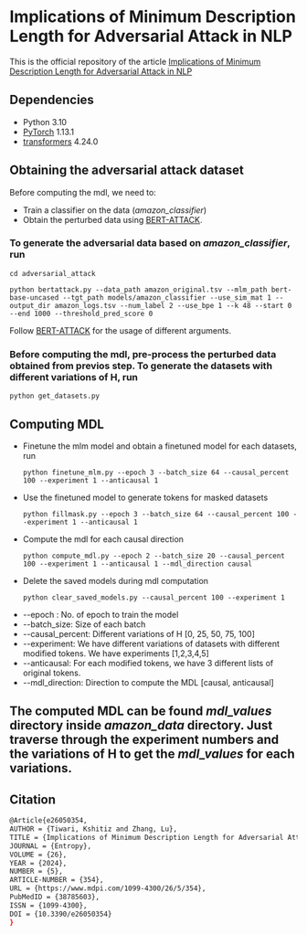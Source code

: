 # Implications of Minimum Description Length for Adversarial Attack in NLP
This is the official repository of the article [Implications of Minimum Description Length for Adversarial Attack in NLP](https://www.mdpi.com/1099-4300/26/5/354)
## Dependencies
- Python 3.10
- [PyTorch](https://github.com/pytorch/pytorch) 1.13.1
- [transformers](https://github.com/huggingface/transformers) 4.24.0

## Obtaining the adversarial attack dataset
Before computing the mdl, we need to:
- Train a classifier on the data (*amazon_classifier*)
- Obtain the perturbed data using [BERT-ATTACK](https://github.com/LinyangLee/BERT-Attack).

### To generate the adversarial data based on *amazon_classifier*, run
```
cd adversarial_attack
```
```
python bertattack.py --data_path amazon_original.tsv --mlm_path bert-base-uncased --tgt_path models/amazon_classifier --use_sim_mat 1 --output_dir amazon_logs.tsv --num_label 2 --use_bpe 1 --k 48 --start 0 --end 1000 --threshold_pred_score 0
```
Follow [BERT-ATTACK](https://github.com/LinyangLee/BERT-Attack) for the usage of different arguments. 
### Before computing the mdl, pre-process the perturbed data obtained from previos step. To generate the datasets with different variations of H, run
```
python get_datasets.py
```

## Computing MDL
- Finetune the mlm model and obtain a finetuned model for each datasets, run 
    ```
    python finetune_mlm.py --epoch 3 --batch_size 64 --causal_percent 100 --experiment 1 --anticausal 1
    ```
 - Use the finetuned model to generate tokens for masked datasets
    ```
    python fillmask.py --epoch 3 --batch_size 64 --causal_percent 100 --experiment 1 --anticausal 1
    ```
- Compute the mdl for each causal direction
    ```
    python compute_mdl.py --epoch 2 --batch_size 20 --causal_percent 100 --experiment 1 --anticausal 1 --mdl_direction causal
    ```
- Delete the saved models during mdl computation
    ```
    python clear_saved_models.py --causal_percent 100 --experiment 1
    ```

* --epoch : No. of epoch to train the model
* --batch_size: Size of each batch
* --causal_percent: Different variations of H [0, 25, 50, 75, 100]
* --experiment: We have different variations of datasets with different modified tokens. We have experiments [1,2,3,4,5]
* --anticausal: For each modified tokens, we have 3 different lists of original tokens.
* --mdl_direction: Direction to compute the MDL [causal, anticausal]

## The computed MDL can be found *mdl_values* directory inside *amazon_data* directory. Just traverse through the experiment numbers and the variations of H to get the *mdl_values* for each variations.

## Citation
```bash
@Article{e26050354,
AUTHOR = {Tiwari, Kshitiz and Zhang, Lu},
TITLE = {Implications of Minimum Description Length for Adversarial Attack in Natural Language Processing},
JOURNAL = {Entropy},
VOLUME = {26},
YEAR = {2024},
NUMBER = {5},
ARTICLE-NUMBER = {354},
URL = {https://www.mdpi.com/1099-4300/26/5/354},
PubMedID = {38785603},
ISSN = {1099-4300},
DOI = {10.3390/e26050354}
}
```
    
